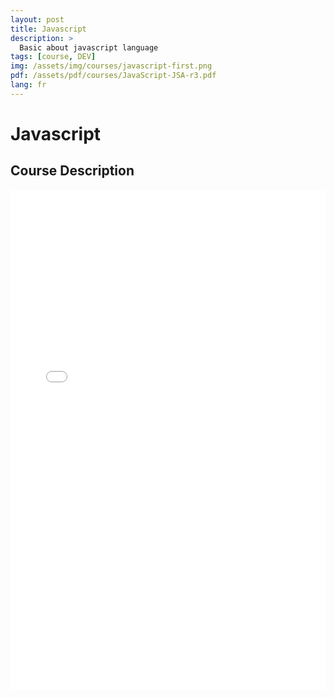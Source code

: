 ```yaml
---
layout: post
title: Javascript
description: >
  Basic about javascript language
tags: [course, DEV]
img: /assets/img/courses/javascript-first.png
pdf: /assets/pdf/courses/JavaScript-JSA-r3.pdf
lang: fr
---
```

# Javascript
## Course Description

<embed src="/assets/pdf/courses/JavaScript-JSA-r3.pdf" width="100%" height="800px" type='application/pdf'/>
